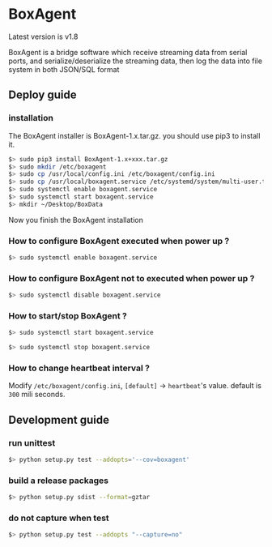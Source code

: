 # BoxAgent 

Latest version is v1.8

BoxAgent is a bridge software which receive streaming data from serial ports, and serialize/deserialize the streaming data, then log the data into file system in both JSON/SQL format

## Deploy guide

### installation

The BoxAgent installer is BoxAgent-1.x.tar.gz. you should use pip3 to install it.

```bash
$> sudo pip3 install BoxAgent-1.x+xxx.tar.gz
$> sudo mkdir /etc/boxagent
$> sudo cp /usr/local/config.ini /etc/boxagent/config.ini
$> sudo cp /usr/local/boxagent.service /etc/systemd/system/multi-user.target.wants/boxagent.service
$> sudo systemctl enable boxagent.service
$> sudo systemctl start boxagent.service
$> mkdir ~/Desktop/BoxData
```

Now you finish the BoxAgent installation

### How to configure BoxAgent executed when power up ?

```bash
$> sudo systemctl enable boxagent.service
```

### How to configure BoxAgent not to executed when power up ?

```bash
$> sudo systemctl disable boxagent.service
```

### How to start/stop BoxAgent ?

```bash
$> sudo systemctl start boxagent.service
```

```bash
$> sudo systemctl stop boxagent.service
```

### How to change heartbeat interval ?

Modify `/etc/boxagent/config.ini`, `[default]` -> `heartbeat`'s value. default is `300` mili seconds.

## Development guide

### run unittest

```bash
$> python setup.py test --addopts='--cov=boxagent'
```

### build a release packages

```bash
$> python setup.py sdist --format=gztar
```

### do not capture when test
```bash
$> python setup.py test --addopts "--capture=no"
```
